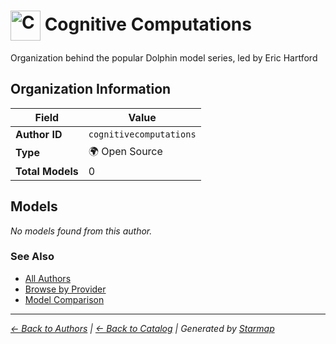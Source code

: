 # <img src="https://raw.githubusercontent.com/agentstation/starmap/master/internal/embedded/logos/cognitivecomputations.svg" alt="Cognitive Computations logo" width="48" height="48" style="vertical-align: middle;"> Cognitive Computations
  
  
  
Organization behind the popular Dolphin model series, led by Eric Hartford
  
  
## Organization Information
  
| Field | Value |
|---------|---------|
| **Author ID** | `cognitivecomputations` |
| **Type** | 🌍 Open Source |
| **Total Models** | 0 |

  
## Models
  
*No models found from this author.*
  
### See Also
  
- [All Authors](../)
- [Browse by Provider](../../providers/)
- [Model Comparison](../../models/)
  
---
*_[← Back to Authors](../) | [← Back to Catalog](../../) | Generated by [Starmap](https://github.com/agentstation/starmap)_*